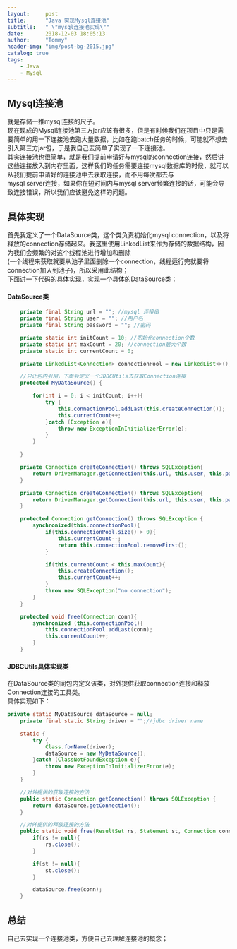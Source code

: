 ```yaml
---
layout:     post
title:      "Java 实现Mysql连接池"
subtitle:   " \"mysql连接池实现\""
date:       2018-12-03 18:05:13
author:     "Tommy"
header-img: "img/post-bg-2015.jpg"
catalog: true
tags:
    - Java
    - Mysql
---
```


## Mysql连接池
就是存储一推mysql连接的尺子。<br/>
现在现成的Mysql连接池第三方jar应该有很多，但是有时候我们在项目中只是需要简单的用一下连接池去跑大量数据，比如在跑batch任务的时候，可能就不想去引入第三方jar包，于是我自己去简单了实现了一下连接池。<br/>
其实连接池也很简单，就是我们提前申请好与mysql的connection连接，然后讲这些连接放入到内存里面，这样我们的任务需要连接mysql数据库的时候，就可以从我们提前申请好的连接池中去获取连接，而不用每次都去与<br/>
mysql server连接，如果你在短时间内与mysql server频繁连接的话，可能会导致连接错误，所以我们应该避免这样的问题。

## 具体实现
首先我定义了一个DataSource类，这个类负责初始化mysql connection，以及将释放的connection存储起来。我这里使用LinkedList来作为存储的数据结构，因为我们会频繁的对这个线程池进行增加和删除<br/>
(一个线程来获取就要从池子里面删除一个connection，线程运行完就要将connection加入到池子)，所以采用此结构；<br/>
下面讲一下代码的具体实现，实现一个具体的DataSource类：
#### DataSource类
```java
    private final String url = ""; //mysql 连接串
    private final String user = ""; //用户名
    private final String password = ""; //密码

    private static int initCount = 10; //初始化connection个数
    private static int maxCount = 20; //connection最大个数
    private static int currentCount = 0;

    private LinkedList<Connection> connectionPool = new LinkedList<>();

    //只让包内引用，下面会定义一个JDBCUtils去获取Connection连接
    protected MyDataSource() {

        for(int i = 0; i < initCount; i++){
            try {
                this.connectionPool.addLast(this.createConnection());
                this.currentCount++;
            }catch (Exception e){
                throw new ExceptionInInitializerError(e);
            }
        }

    }

    private Connection createConnection() throws SQLException{
        return DriverManager.getConnection(this.url, this.user, this.password);
    }

    private Connection createConnection() throws SQLException{
        return DriverManager.getConnection(this.url, this.user, this.password);
    }

    protected Connection getConnection() throws SQLException {
        synchronized(this.connectionPool){
            if(this.connectionPool.size() > 0){
                this.currentCount--;
                return this.connectionPool.removeFirst();
            }

            if(this.currentCount < this.maxCount){
                this.createConnection();
                this.currentCount++;
            }
            throw new SQLException("no connection");
        }
    }

    protected void free(Connection conn){
        synchronized (this.connectionPool){
            this.connectionPool.addLast(conn);
            this.currentCount++;
        }
    }
```

#### JDBCUtils具体实现类
在DataSource类的同包内定义该类，对外提供获取connection连接和释放Connection连接的工具类。<br/>
具体实现如下：
```java
private static MyDataSource dataSource = null;
    private final static String driver = "";//jdbc driver name

    static {
        try {
            Class.forName(driver);
            dataSource = new MyDataSource();
        }catch (ClassNotFoundException e){
            throw new ExceptionInInitializerError(e);
        }
    }

    //对外提供的获取连接的方法
    public static Connection getConnection() throws SQLException {
        return dataSource.getConnection();
    }

    //对外提供的释放连接的方法
    public static void free(ResultSet rs, Statement st, Connection conn) throws SQLException {
        if(rs != null){
            rs.close();
        }

        if(st != null){
            st.close();
        }

        dataSource.free(conn);
    }
```

## 总结
自己去实现一个连接池类，方便自己去理解连接池的概念；
